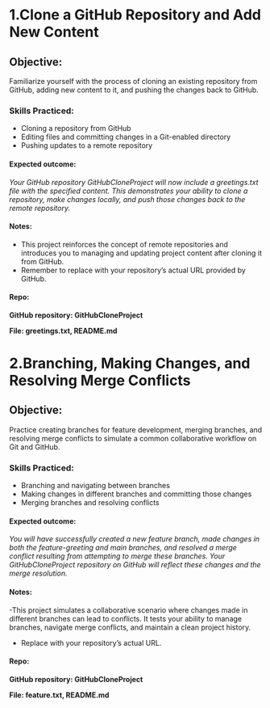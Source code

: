 # 1.Clone a GitHub Repository and Add New Content

## Objective: 
Familiarize yourself with the process of cloning an existing repository from GitHub, adding new content to it, and pushing the changes back to GitHub.

### Skills Practiced:

- Cloning a repository from GitHub
- Editing files and committing changes in a Git-enabled directory
- Pushing updates to a remote repository

#### Expected outcome:
*Your GitHub repository GitHubCloneProject will now include a greetings.txt file with the specified content. This demonstrates your ability to clone a repository, make changes locally, and push those changes back to the remote repository.*

#### Notes:

- This project reinforces the concept of remote repositories and introduces you to managing and updating project content after cloning it from GitHub. 
- Remember to replace <REPOSITORY-URL> with your repository’s actual URL provided by GitHub.

#### Repo:

**GitHub repository: GitHubCloneProject**

**File: greetings.txt, README.md**

# 2.Branching, Making Changes, and Resolving Merge Conflicts

## Objective: 
Practice creating branches for feature development, merging branches, and resolving merge conflicts to simulate a common collaborative workflow on Git and GitHub.

### Skills Practiced:

- Branching and navigating between branches
- Making changes in different branches and committing those changes
- Merging branches and resolving conflicts

#### Expected outcome:

*You will have successfully created a new feature branch, made changes in both the feature-greeting and main branches, and resolved a merge conflict resulting from attempting to merge these branches. Your GitHubCloneProject repository on GitHub will reflect these changes and the merge resolution.*

#### Notes:

-This project simulates a collaborative scenario where changes made in different branches can lead to conflicts. It tests your ability to manage branches, navigate merge conflicts, and maintain a clean project history.
- Replace <REPOSITORY-URL> with your repository’s actual URL.

#### Repo:

**GitHub repository: GitHubCloneProject**

**File: feature.txt, README.md**
